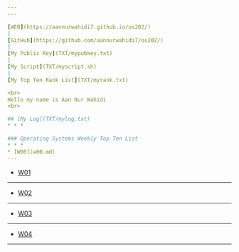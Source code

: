 ```yaml
---
---

[WEB](https://aannurwahidi7.github.io/os202/)
|
[GitHub](https://github.com/aannurwahidi7/os202/)
|
[My Public Key](TXT/mypubkey.txt)
|
[My Script](TXT/myscript.sh)
|
[My Top Ten Rank List](TXT/myrank.txt)

<br>
Hello my name is Aan Nur Wahidi
<br>

## [My Log](TXT/mylog.txt)
* * *

### Operating Systems Weekly Top Ten List
* * *
* [W00](w00.md)
---
```

* [W01](w01.md)
---
* [W02](w02.md)
---
* [W03](w03.md)
---
* [W04](w04.md)
---
<br>
